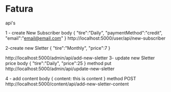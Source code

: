 # Fatura

api's 


1 -
 create New Subscriber 
body 
{
    "tire":"Daily",
    "paymentMethod":"credit",
    "email":"email@email.com"
}
http://localhost:5000/user/api/new-subscriber

 2-create new Sletter 
 {
    "tire":"Monthly",
    "price":7
}


http://localhost:5000/admin/api/add-new-sletter
3- update new Sletter price 
body 
{
    "tire":"Daily",
    "price":25
}
method put
http://localhost:5000/admin/api/update-new-sletter




4 - add content 
body {
    content: this is content
}
method POST
http://localhost:5000/content/api/add-new-sletter-content